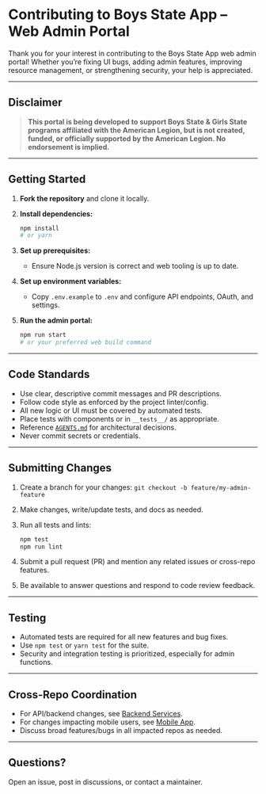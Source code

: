 # Contributing to Boys State App – Web Admin Portal

Thank you for your interest in contributing to the Boys State App web admin portal! Whether you’re fixing UI bugs, adding admin features, improving resource management, or strengthening security, your help is appreciated.

---

## Disclaimer

> **This portal is being developed to support Boys State & Girls State programs affiliated with the American Legion, but is not created, funded, or officially supported by the American Legion. No endorsement is implied.**

---

## Getting Started

1. **Fork the repository** and clone it locally.
2. **Install dependencies:**

   ```bash
   npm install
   # or yarn
   ```
3. **Set up prerequisites:**

   * Ensure Node.js version is correct and web tooling is up to date.
4. **Set up environment variables:**

   * Copy `.env.example` to `.env` and configure API endpoints, OAuth, and settings.
5. **Run the admin portal:**

   ```bash
   npm run start
   # or your preferred web build command
   ```

---

## Code Standards

* Use clear, descriptive commit messages and PR descriptions.
* Follow code style as enforced by the project linter/config.
* All new logic or UI must be covered by automated tests.
* Place tests with components or in `__tests__/` as appropriate.
* Reference [`AGENTS.md`](./AGENTS.md) for architectural decisions.
* Never commit secrets or credentials.

---

## Submitting Changes

1. Create a branch for your changes:
   `git checkout -b feature/my-admin-feature`
2. Make changes, write/update tests, and docs as needed.
3. Run all tests and lints:

   ```bash
   npm test
   npm run lint
   ```
4. Submit a pull request (PR) and mention any related issues or cross-repo features.
5. Be available to answer questions and respond to code review feedback.

---

## Testing

* Automated tests are required for all new features and bug fixes.
* Use `npm test` or `yarn test` for the suite.
* Security and integration testing is prioritized, especially for admin functions.

---

## Cross-Repo Coordination

* For API/backend changes, see [Backend Services](https://github.com/yourorg/boysstate-backend).
* For changes impacting mobile users, see [Mobile App](https://github.com/yourorg/boysstate-mobile).
* Discuss broad features/bugs in all impacted repos as needed.

---

## Questions?

Open an issue, post in discussions, or contact a maintainer.

